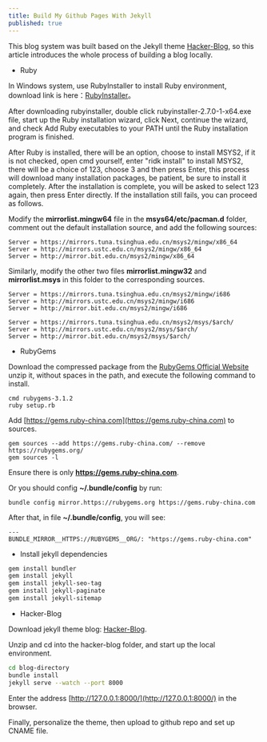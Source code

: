 ```yaml
---
title: Build My Github Pages With Jekyll
published: true
---
```


This blog system was built based on the Jekyll theme [Hacker-Blog](http://jekyllthemes.org/themes/hacker-blog/), so this article introduces the whole process of building a blog locally.

*  [](#Ruby)Ruby

In Windows system, use RubyInstaller to install Ruby environment, download link is here：[RubyInstaller](http://rubyinstaller.org/downloads/)。

After downloading rubyinstaller, double click rubyinstaller-2.7.0-1-x64.exe file, start up the Ruby installation wizard, click Next, continue the wizard, and check Add Ruby executables to your PATH until the Ruby installation program is finished.

After Ruby is installed, there will be an option, choose to install MSYS2, if it is not checked, open cmd yourself, enter "ridk install" to install MSYS2, there will be a choice of 123, choose 3 and then press Enter, this process will download many installation packages, be patient, be sure to install it completely. After the installation is complete, you will be asked to select 123 again, then press Enter directly. If the installation still fails, you can proceed as follows.

Modify the **mirrorlist.mingw64** file in the **msys64/etc/pacman.d** folder, comment out the default installation source, and add the following sources:

```
Server = https://mirrors.tuna.tsinghua.edu.cn/msys2/mingw/x86_64
Server = http://mirrors.ustc.edu.cn/msys2/mingw/x86_64
Server = http://mirror.bit.edu.cn/msys2/mingw/x86_64
```

Similarly, modify the other two files **mirrorlist.mingw32** and **mirrorlist.msys** in this folder to the corresponding sources.

```
Server = https://mirrors.tuna.tsinghua.edu.cn/msys2/mingw/i686
Server = http://mirrors.ustc.edu.cn/msys2/mingw/i686
Server = http://mirror.bit.edu.cn/msys2/mingw/i686
```

```
Server = https://mirrors.tuna.tsinghua.edu.cn/msys2/msys/$arch/
Server = http://mirrors.ustc.edu.cn/msys2/msys/$arch/
Server = http://mirror.bit.edu.cn/msys2/msys/$arch/
```

*  [](#RubyGems)RubyGems

Download the compressed package from the [RubyGems Official Website](https://rubygems.org/pages/download) unzip it, without spaces in the path, and execute the following command to install.

```
cmd rubygems-3.1.2
ruby setup.rb
```

Add [https://gems.ruby-china.com](https://gems.ruby-china.com) to sources.

```
gem sources --add https://gems.ruby-china.com/ --remove https://rubygems.org/
gem sources -l
```

Ensure there is only **https://gems.ruby-china.com**.

Or you should config **~/.bundle/config** by run:

```
bundle config mirror.https://rubygems.org https://gems.ruby-china.com
```

After that, in file **~/.bundle/config**, you will see:

```
---
BUNDLE_MIRROR__HTTPS://RUBYGEMS__ORG/: "https://gems.ruby-china.com"
```

*  [](#install-jekyll-dependencies)Install jekyll dependencies

```bash
gem install bundler
gem install jekyll
gem install jekyll-seo-tag
gem install jekyll-paginate
gem install jekyll-sitemap
```

*  [](#hacker-hlog)Hacker-Blog

Download jekyll theme blog: [Hacker-Blog](http://jekyllthemes.org/themes/hacker-blog/).

Unzip and cd into the hacker-blog folder, and start up the local environment.

```bash
cd blog-directory
bundle install
jekyll serve --watch --port 8000
```

Enter the address [http://127.0.0.1:8000/](http://127.0.0.1:8000/)  in the browser.

Finally, personalize the theme, then upload to github repo and set up CNAME file.
